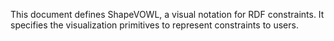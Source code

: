 This document  defines ShapeVOWL, a visual notation for RDF constraints.
It specifies the visualization primitives to represent constraints to users.
